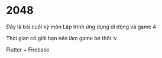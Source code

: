 # 2048
Đây là bài cuối kỳ môn Lập trình ứng dụng di động và game 4

Thời gian có giới hạn nên làm game bé thôi :v

Flutter + Firebase
